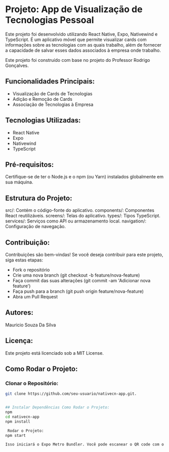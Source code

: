 # Projeto: App de Visualização de Tecnologias Pessoal

Este projeto foi desenvolvido utilizando React Native, Expo, Nativewind e TypeScript. É um aplicativo móvel que permite visualizar cards com informações sobre as tecnologias com as quais trabalho, além de fornecer a capacidade de salvar esses dados associados à empresa onde trabalho.

Este projeto foi construído com base no projeto do Professor Rodrigo Gonçalves.

## Funcionalidades Principais:
- Visualização de Cards de Tecnologias
- Adição e Remoção de Cards
- Associação de Tecnologias à Empresa

## Tecnologias Utilizadas:
- React Native
- Expo
- Nativewind
- TypeScript

## Pré-requisitos:
Certifique-se de ter o Node.js e o npm (ou Yarn) instalados globalmente em sua máquina.

## Estrutura do Projeto:
src/: Contém o código-fonte do aplicativo.
components/: Componentes React reutilizáveis.
screens/: Telas do aplicativo.
types/: Tipos TypeScript.
services/: Serviços como API ou armazenamento local.
navigation/: Configuração de navegação.

## Contribuição:
Contribuições são bem-vindas! Se você deseja contribuir para este projeto, siga estas etapas:

- Fork o repositório
- Crie uma nova branch (git checkout -b feature/nova-feature)
- Faça commit das suas alterações (git commit -am 'Adicionar nova feature')
- Faça push para a branch (git push origin feature/nova-feature)
- Abra um Pull Request

## Autores:
Mauricio Souza Da Silva

## Licença:
Este projeto está licenciado sob a MIT License.

## Como Rodar o Projeto:
### Clonar o Repositório:
```bash
git clone https://github.com/seu-usuario/nativecn-app.git.


## Instalar Dependências Como Rodar o Projeto:
npm
cd nativecn-app
npm install

 Rodar o Projeto:
npm start

Isso iniciará o Expo Metro Bundler. Você pode escanear o QR code com o aplicativo Expo Go no seu dispositivo móvel para visualizar o aplicativo em tempo real.
